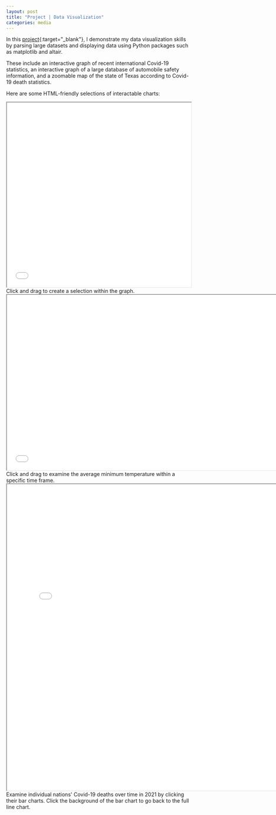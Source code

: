 ```yaml
---
layout: post
title: "Project | Data Visualization"
categories: media
---
```




In this [project](/assets/PortfolioDataViz.ipynb){:target="_blank"}, I demonstrate my data visualization skills by parsing large datasets and displaying data using Python packages such as matplotlib and altair.

These include an interactive graph of recent international Covid-19 statistics, an interactive graph of a large database of automobile safety information, and a zoomable map of the state of Texas according to Covid-19 death statistics. 

Here are some HTML-friendly selections of interactable charts:

<iframe src="/assets/CarSelector.html" Height = "500" Width = "500" ></iframe>
Click and drag to create a selection within the graph.

<iframe src="/assets/WeatherChart.html" Height = "475" Width = "730" ></iframe>
Click and drag to examine the average minimum temperature within a specific time frame.

<iframe src="/assets/CovidChart.html" Height = "830" Width = "775" ></iframe>
Examine individual nations' Covid-19 deaths over time in 2021 by clicking their bar charts. Click the background of the bar chart to go back to the full line chart. 
